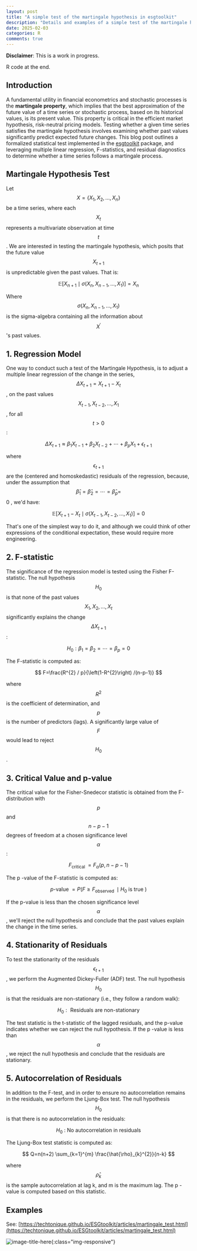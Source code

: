 ```yaml
---
layout: post
title: "A simple test of the martingale hypothesis in esgtoolkit"
description: "Details and examples of a simple test of the martingale hypothesis in esgtoolkit"
date: 2025-02-03
categories: R
comments: true
---
```


**Disclaimer**: This is a work in progress.

R code at the end. 

## Introduction

A fundamental utility in financial econometrics and stochastic processes is the **martingale property**, which implies that the best approximation of the future value of a time series or stochastic process, based on its historical values, is its present value. This property is critical in the efficient market hypothesis, risk-neutral pricing models. Testing whether a given time series satisfies the martingale hypothesis involves examining whether past values significantly predict expected future changes. This blog post outlines a formalized statistical test implemented in the [esgtoolkit](https://github.com/techtonique/esgtoolkit) package, and leveraging multiple linear regression, F-statistics, and residual diagnostics to determine whether a time series follows a martingale process.

## Martingale Hypothesis Test

Let $$X=\left\{X_{1}, X_{2}, \ldots, X_{n}\right\}$$ be a time series, where each $$X_{t}$$ represents a multivariate observation at time $$t$$. We are interested in testing the martingale hypothesis, which posits that the future value $$X_{t+1}$$ is unpredictable given the past values. That is:

$$
\begin{equation*}
\mathbb{E}\left[X_{n+1} \mid \sigma\left(X_{n}, X_{n-1}, \ldots, X_{1}\right)\right]=X_{n} \tag{1}
\end{equation*}
$$

Where $$\sigma\left(X_{n}, X_{n-1}, \ldots, X_{1}\right)$$ is the sigma-algebra containing all the information about $$X^{\prime}$$ 's past values.

## 1. Regression Model

One way to conduct such a test of the Martingale Hypothesis, is to adjust a multiple linear regression of the change in the series, $$\Delta X_{t+1}=X_{t+1}-X_{t}$$, on the past values $$X_{t-1}, X_{t-2}, \ldots, X_{1}$$, for all $$t>0$$ :

$$
\Delta X_{t+1} \approx \beta_{1} X_{t-1}+\beta_{2} X_{t-2}+\cdots+\beta_{p} X_{1}+\epsilon_{t+1}
$$

where $$\epsilon_{t+1}$$ are the (centered and homoskedastic) residuals of the regression, because, under the assumption that $$\hat{\beta}_{1}=\hat{\beta}_{2}=\cdots=\hat{\beta}_{p}=$$ 0 , we'd have:

$$
\begin{equation*}
\mathbb{E}\left[X_{t+1}-X_{t} \mid \sigma\left(X_{t-1}, X_{t-2}, \ldots, X_{1}\right)\right]=0 \tag{2}
\end{equation*}
$$

That's one of the simplest way to do it, and although we could think of other expressions of the conditional expectation, these would require more engineering.

## 2. F-statistic

The significance of the regression model is tested using the Fisher F-statistic. The null hypothesis $$H_{0}$$ is that none of the past values $$X_{1}, X_{2}, \ldots, X_{t}$$ significantly explains the change $$\Delta X_{t+1}$$ :

$$
H_{0}: \beta_{1}=\beta_{2}=\cdots=\beta_{p}=0
$$

The F-statistic is computed as:

$$
F=\frac{R^{2} / p}{\left(1-R^{2}\right) /(n-p-1)}
$$

where $$R^{2}$$ is the coefficient of determination, and $$p$$ is the number of predictors (lags). A significantly large value of $$F$$ would lead to reject $$H_{0}$$.

## 3. Critical Value and p-value

The critical value for the Fisher-Snedecor statistic is obtained from the F-distribution with $$p$$ and $$n-p-1$$ degrees of freedom at a chosen significance level $$\alpha$$ :

$$
F_{\text {critical }}=F_{\alpha}(p, n-p-1)
$$

The p -value of the F-statistic is computed as:

$$
p \text {-value }=P\left(F \geq F_{\text {observed }} \mid H_{0} \text { is true }\right)
$$

If the p-value is less than the chosen significance level $$\alpha$$, we'll reject the null hypothesis and conclude that the past values explain the change in the time series.

## 4. Stationarity of Residuals

To test the stationarity of the residuals $$\epsilon_{t+1}$$, we perform the Augmented Dickey-Fuller (ADF) test. The null hypothesis $$H_{0}$$ is that the residuals are non-stationary (i.e., they follow a random walk):

$$
H_{0}: \text { Residuals are non-stationary }
$$

The test statistic is the t-statistic of the lagged residuals, and the p-value indicates whether we can reject the null hypothesis. If the p -value is less than $$\alpha$$, we reject the null hypothesis and conclude that the residuals are stationary.

## 5. Autocorrelation of Residuals

In addition to the F-test, and in order to ensure no autocorrelation remains in the residuals, we perform the Ljung-Box test. The null hypothesis $$H_{0}$$ is that there is no autocorrelation in the residuals:

$$
H_{0} \text { : No autocorrelation in residuals }
$$

The Ljung-Box test statistic is computed as:

$$
Q=n(n+2) \sum_{k=1}^{m} \frac{\hat{\rho}_{k}^{2}}{n-k}
$$

where $$\hat{\rho}_{k}$$ is the sample autocorrelation at lag k, and m is the maximum lag. The p -value is computed based on this statistic.

## Examples

See: [https://techtonique.github.io/ESGtoolkit/articles/martingale_test.html](https://techtonique.github.io/ESGtoolkit/articles/martingale_test.html)

![image-title-here]({{base}}/images/2023-10-09/2023-10-09-image1.png){:class="img-responsive"}